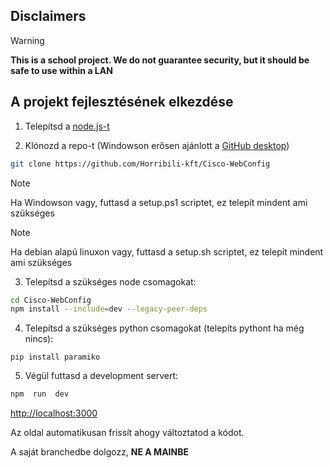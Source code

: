 Disclaimers
--------------
> [!WARNING]  
> **This is a school project. We do not guarantee security, but it should be safe to use within a LAN**

A projekt fejlesztésének elkezdése
--------------

1. Telepítsd a [node.js-t](https://nodejs.org/)
  
2. Klónozd a repo-t (Windowson erősen ajánlott a [GitHub desktop](https://desktop.github.com/))

```bash
git clone https://github.com/Horribili-kft/Cisco-WebConfig
```

> [!NOTE]
> Ha Windowson vagy, futtasd a setup.ps1 scriptet, ez telepít mindent ami szükséges

> [!NOTE]
> Ha debian alapú linuxon vagy, futtasd a setup.sh scriptet, ez telepít mindent ami szükséges


3. Telepítsd a szükséges node csomagokat:

```bash
cd Cisco-WebConfig
npm install --include=dev --legacy-peer-deps
```
4. Telepítsd a szükséges python csomagokat (telepíts pythont ha még nincs):
```
pip install paramiko
```
5. Végül futtasd a development servert:
```bash
npm  run  dev
```
[http://localhost:3000](http://localhost:3000) 

Az oldal automatikusan frissít ahogy változtatod a kódot. 

A saját branchedbe dolgozz, **NE A MAINBE**

